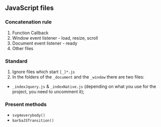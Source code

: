 ## JavaScript files

### Concatenation rule
1. Function Callback
2. Window event listener - load, resize, scroll
3. Document event listener - ready
4. Other files

### Standard
1. Ignore files which start `[_]*.js`
2. In the folders of the `_document` and the `_window` there are two files:
  - `_indexJquery.js` & `_indexNative.js` (depending on what you use for the project, you need to uncomment it);
 

### Present methods
* `svg4everybody()`
* `barbaJSTransition()`
